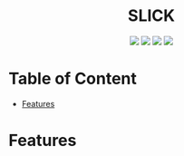 <div align="center">
    <h1>SLICK</h1>
    <img src="https://img.shields.io/badge/Node-60f77a?style=flat&logo=nodedotjs" />
    <img src="https://img.shields.io/badge/ExpressJS-0e5421?style=flat&logo=express" />
    <img src="https://img.shields.io/badge/NextJS-000000?style=flat&logo=nextdotjs" />
    <img src="https://img.shields.io/badge/ReactJS-5e5cf2?style=flat&logo=react" />
</div>

# Table of Content

- [Features](#features)

# Features
